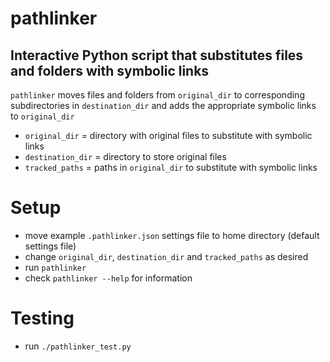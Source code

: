 # pathlinker
## Interactive Python script that substitutes files and folders with symbolic links

`pathlinker` moves files and folders from `original_dir` to corresponding subdirectories in `destination_dir` and adds the appropriate symbolic links to `original_dir`

* `original_dir` = directory with original files to substitute with symbolic links
* `destination_dir` = directory to store original files
* `tracked_paths` = paths in `original_dir` to substitute with symbolic links

# Setup

* move example `.pathlinker.json` settings  file to home directory (default settings file)
* change `original_dir`, `destination_dir` and `tracked_paths` as desired
* run `pathlinker`
* check `pathlinker --help` for information

# Testing

* run `./pathlinker_test.py`
